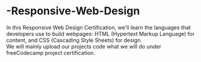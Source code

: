 # -Responsive-Web-Design
In this Responsive Web Design Certification, we'll learn the languages that developers use to build webpages: HTML (Hypertext Markup Language) for content, and CSS (Cascading Style Sheets) for design.  
We will mainly upload our projects code what we will do under freeCodecamp project certification.
